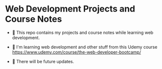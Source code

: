 # Web Development Projects and Course Notes
- 🔭 This repo contains my projects and course notes while learning web development.

- 💬 I'm learning web development and other stuff from this Udemy course https://www.udemy.com/course/the-web-developer-bootcamp/ 

- 🌱 There will be future updates.
